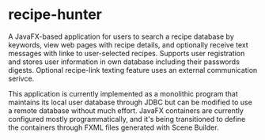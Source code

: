 # recipe-hunter

A JavaFX-based application for users to search a recipe database by keywords, 
view web pages with recipe details, and optionally receive text messages with linke to 
user-selected recipes. Supports user registration and stores user information
in own database including their passwords digests. Optional recipe-link 
texting feature uses an external communication serivce. 

This application is currently implemented as a monolithic program that maintains 
its local user database through JDBC but can be modified to use a remote database 
without much effort. JavaFX containers are currently configured mostly programmatically, 
and it's being transitioned to define the containers through FXML files generated with
Scene Builder. 
